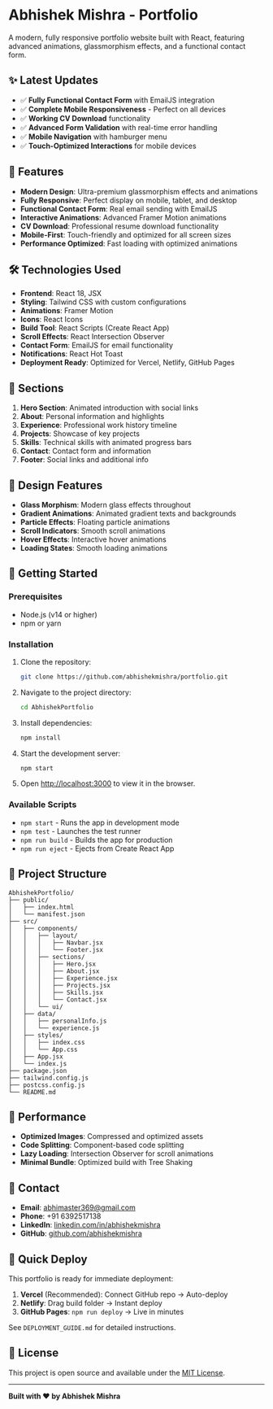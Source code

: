 # Abhishek Mishra - Portfolio

A modern, fully responsive portfolio website built with React, featuring advanced animations, glassmorphism effects, and a functional contact form.

## ✨ Latest Updates

- ✅ **Fully Functional Contact Form** with EmailJS integration
- ✅ **Complete Mobile Responsiveness** - Perfect on all devices
- ✅ **Working CV Download** functionality
- ✅ **Advanced Form Validation** with real-time error handling
- ✅ **Mobile Navigation** with hamburger menu
- ✅ **Touch-Optimized Interactions** for mobile devices

## 🚀 Features

- **Modern Design**: Ultra-premium glassmorphism effects and animations
- **Fully Responsive**: Perfect display on mobile, tablet, and desktop
- **Functional Contact Form**: Real email sending with EmailJS
- **Interactive Animations**: Advanced Framer Motion animations
- **CV Download**: Professional resume download functionality
- **Mobile-First**: Touch-friendly and optimized for all screen sizes
- **Performance Optimized**: Fast loading with optimized animations

## 🛠️ Technologies Used

- **Frontend**: React 18, JSX
- **Styling**: Tailwind CSS with custom configurations
- **Animations**: Framer Motion
- **Icons**: React Icons
- **Build Tool**: React Scripts (Create React App)
- **Scroll Effects**: React Intersection Observer
- **Contact Form**: EmailJS for email functionality
- **Notifications**: React Hot Toast
- **Deployment Ready**: Optimized for Vercel, Netlify, GitHub Pages

## 📱 Sections

1. **Hero Section**: Animated introduction with social links
2. **About**: Personal information and highlights
3. **Experience**: Professional work history timeline
4. **Projects**: Showcase of key projects
5. **Skills**: Technical skills with animated progress bars
6. **Contact**: Contact form and information
7. **Footer**: Social links and additional info

## 🎨 Design Features

- **Glass Morphism**: Modern glass effects throughout
- **Gradient Animations**: Animated gradient texts and backgrounds
- **Particle Effects**: Floating particle animations
- **Scroll Indicators**: Smooth scroll animations
- **Hover Effects**: Interactive hover animations
- **Loading States**: Smooth loading animations

## 🚀 Getting Started

### Prerequisites

- Node.js (v14 or higher)
- npm or yarn

### Installation

1. Clone the repository:
   ```bash
   git clone https://github.com/abhishekmishra/portfolio.git
   ```

2. Navigate to the project directory:
   ```bash
   cd AbhishekPortfolio
   ```

3. Install dependencies:
   ```bash
   npm install
   ```

4. Start the development server:
   ```bash
   npm start
   ```

5. Open [http://localhost:3000](http://localhost:3000) to view it in the browser.

### Available Scripts

- `npm start` - Runs the app in development mode
- `npm test` - Launches the test runner
- `npm run build` - Builds the app for production
- `npm run eject` - Ejects from Create React App

## 📁 Project Structure

```
AbhishekPortfolio/
├── public/
│   ├── index.html
│   └── manifest.json
├── src/
│   ├── components/
│   │   ├── layout/
│   │   │   ├── Navbar.jsx
│   │   │   └── Footer.jsx
│   │   ├── sections/
│   │   │   ├── Hero.jsx
│   │   │   ├── About.jsx
│   │   │   ├── Experience.jsx
│   │   │   ├── Projects.jsx
│   │   │   ├── Skills.jsx
│   │   │   └── Contact.jsx
│   │   └── ui/
│   ├── data/
│   │   ├── personalInfo.js
│   │   └── experience.js
│   ├── styles/
│   │   ├── index.css
│   │   └── App.css
│   ├── App.jsx
│   └── index.js
├── package.json
├── tailwind.config.js
├── postcss.config.js
└── README.md
```

## 🎯 Performance

- **Optimized Images**: Compressed and optimized assets
- **Code Splitting**: Component-based code splitting
- **Lazy Loading**: Intersection Observer for scroll animations
- **Minimal Bundle**: Optimized build with Tree Shaking

## 📧 Contact

- **Email**: abhimaster369@gmail.com
- **Phone**: +91 6392517138
- **LinkedIn**: [linkedin.com/in/abhishekmishra](https://linkedin.com/in/abhishekmishra)
- **GitHub**: [github.com/abhishekmishra](https://github.com/abhishekmishra)

## 🚀 Quick Deploy

This portfolio is ready for immediate deployment:

1. **Vercel** (Recommended): Connect GitHub repo → Auto-deploy
2. **Netlify**: Drag build folder → Instant deploy
3. **GitHub Pages**: `npm run deploy` → Live in minutes

See `DEPLOYMENT_GUIDE.md` for detailed instructions.

## 📄 License

This project is open source and available under the [MIT License](LICENSE).

---

**Built with ❤️ by Abhishek Mishra**
